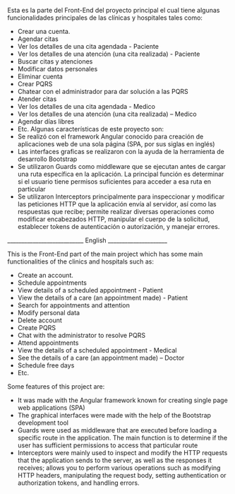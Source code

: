Esta es la parte del Front-End del proyecto principal el cual tiene algunas funcionalidades principales de las clínicas y hospitales tales como:
-	Crear una cuenta.
-	Agendar citas
-	Ver los detalles de una cita agendada - Paciente
-	Ver los detalles de una atención (una cita realizada) - Paciente
-	Buscar citas y atenciones
-	Modificar datos personales
-	Eliminar cuenta
-	Crear PQRS
-	Chatear con el administrador para dar solución a las PQRS
-	Atender citas
-	Ver los detalles de una cita agendada - Medico
-	Ver los detalles de una atención (una cita realizada) – Medico
-	Agendar días libres
-	Etc.
Algunas características de este proyecto son:
-	Se realizó con el framework Angular conocido para creación de aplicaciones web de una sola página (SPA, por sus siglas en inglés)
-	Las interfaces graficas se realizaron con la ayuda de la herramienta de desarrollo Bootstrap
-	Se utilizaron Guards como middleware que se ejecutan antes de cargar una ruta específica en la aplicación. La principal función es determinar si el usuario tiene permisos suficientes para acceder a esa ruta en particular 
-	Se utilizaron Interceptors principalmente para inspeccionar y modificar las peticiones HTTP que la aplicación envía al servidor, así como las respuestas que recibe; permite realizar diversas operaciones como modificar encabezados HTTP, manipular el cuerpo de la solicitud, establecer tokens de autenticación o autorización, y manejar errores.

___________________________ English _____________________

This is the Front-End part of the main project which has some main functionalities of the clinics and hospitals such as:

-	Create an account.
-	Schedule appointments
- View details of a scheduled appointment - Patient
- View the details of a care (an appointment made) - Patient
- Search for appointments and attention
- Modify personal data
-	Delete account
- Create PQRS
- Chat with the administrator to resolve PQRS
- Attend appointments
- View the details of a scheduled appointment - Medical
- See the details of a care (an appointment made) – Doctor
- Schedule free days
-	Etc.

Some features of this project are:

- It was made with the Angular framework known for creating single page web applications (SPA)
- The graphical interfaces were made with the help of the Bootstrap development tool
- Guards were used as middleware that are executed before loading a specific route in the application. The main function is to determine if the user has sufficient permissions to access that particular route
- Interceptors were mainly used to inspect and modify the HTTP requests that the application sends to the server, as well as the responses it receives; allows you to perform various operations such as modifying HTTP headers, manipulating the request body, setting authentication or authorization tokens, and handling errors.
